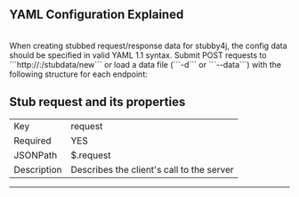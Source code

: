 ## YAML Configuration Explained
<br />
When creating stubbed request/response data for stubby4j, the config data should be specified in valid YAML 1.1 syntax. Submit POST requests to ```http://<host>:<admin_port>/stubdata/new``` or load a data file (```-d``` or ```--data```) with the following structure for each endpoint:
<br />

## Stub request and its properties


|||
|---------------|------------------------------------------------------------------------------------|
| Key           |	request
| Required      |	YES
| JSONPath      | $.request
| Description 	 | Describes the client's call to the server




<hr />
